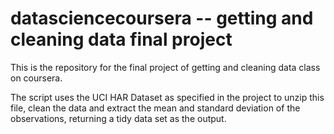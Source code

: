 # datasciencecoursera -- getting and cleaning data final project
This is the repository for the final project of getting and cleaning data class on coursera. 

The script uses the UCI HAR Dataset as specified in the project to unzip this file, clean the data and extract the mean and standard deviation of the observations, returning a tidy data set as the output. 
